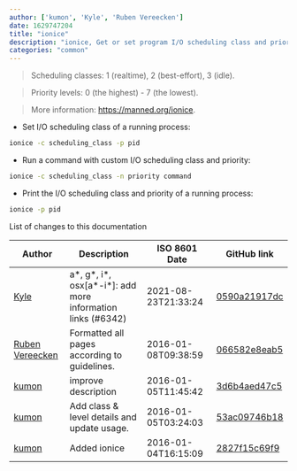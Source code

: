 ```yaml
---
author: ['kumon', 'Kyle', 'Ruben Vereecken']
date: 1629747204
title: "ionice"
description: "ionice, Get or set program I/O scheduling class and priority."
categories: "common"
---
```

> Scheduling classes: 1 (realtime), 2 (best-effort), 3 (idle).

> Priority levels: 0 (the highest) - 7 (the lowest).

> More information: <https://manned.org/ionice>.

- Set I/O scheduling class of a running process:

```bash
ionice -c scheduling_class -p pid
```

- Run a command with custom I/O scheduling class and priority:

```bash
ionice -c scheduling_class -n priority command
```

- Print the I/O scheduling class and priority of a running process:

```bash
ionice -p pid
```
List of changes to this documentation


Author | Description | ISO 8601 Date | GitHub link
------|-----|-----|-----
[Kyle](mailto:76597257+Gitleptune@users.noreply.github.com) | a*, g*, i*, osx[a*-i*]: add more information links (#6342) | 2021-08-23T21:33:24 | [0590a21917dc](https://github.com/tldr-pages/tldr/commit/0590a21917dc981d3cc64b8094b1cffa9d0a3b78)
[Ruben Vereecken](mailto:rubenvereecken@gmail.com) | Formatted all pages according to guidelines. | 2016-01-08T09:38:59 | [066582e8eab5](https://github.com/tldr-pages/tldr/commit/066582e8eab57bce9861cc8d379e158d61f1cc95)
[kumon](mailto:kumon0587@gmail.com) | improve description | 2016-01-05T11:45:42 | [3d6b4aed47c5](https://github.com/tldr-pages/tldr/commit/3d6b4aed47c5bc3acf3309f016988f8475a46aeb)
[kumon](mailto:kumon0587@gmail.com) | Add class & level details and update usage. | 2016-01-05T03:24:03 | [53ac09746b18](https://github.com/tldr-pages/tldr/commit/53ac09746b185734c0d0888535c37c3585a2ce0f)
[kumon](mailto:kumon0587@gmail.com) | Added ionice | 2016-01-04T16:15:09 | [2827f15c69f9](https://github.com/tldr-pages/tldr/commit/2827f15c69f924e6a3b2fcf13dcade24f1092cc6)

